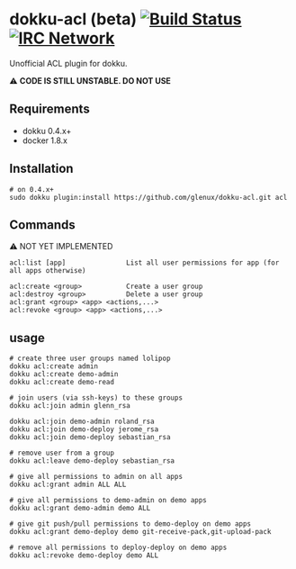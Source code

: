 # dokku-acl (beta) [![Build Status](https://img.shields.io/travis/glenux/dokku-acl.svg?branch=master "Build Status")](https://travis-ci.org/glenux/dokku-acl) [![IRC Network](https://img.shields.io/badge/irc-freenode-blue.svg "IRC Freenode")](https://webchat.freenode.net/?channels=dokku)

Unofficial ACL plugin for dokku.

:warning: __CODE IS STILL UNSTABLE. DO NOT USE__

## Requirements

- dokku 0.4.x+
- docker 1.8.x

## Installation

```shell
# on 0.4.x+
sudo dokku plugin:install https://github.com/glenux/dokku-acl.git acl
```

## Commands

:warning: NOT YET IMPLEMENTED

```
acl:list [app]               List all user permissions for app (for all apps otherwise)

acl:create <group>           Create a user group
acl:destroy <group>          Delete a user group
acl:grant <group> <app> <actions,...> 
acl:revoke <group> <app> <actions,...> 
```

## usage

```shell
# create three user groups named lolipop
dokku acl:create admin
dokku acl:create demo-admin
dokku acl:create demo-read

# join users (via ssh-keys) to these groups
dokku acl:join admin glenn_rsa

dokku acl:join demo-admin roland_rsa
dokku acl:join demo-deploy jerome_rsa
dokku acl:join demo-deploy sebastian_rsa

# remove user from a group
dokku acl:leave demo-deploy sebastian_rsa

# give all permissions to admin on all apps
dokku acl:grant admin ALL ALL

# give all permissions to demo-admin on demo apps
dokku acl:grant demo-admin demo ALL

# give git push/pull permissions to demo-deploy on demo apps
dokku acl:grant demo-deploy demo git-receive-pack,git-upload-pack

# remove all permissions to deploy-deploy on demo apps
dokku acl:revoke demo-deploy demo ALL 
```

